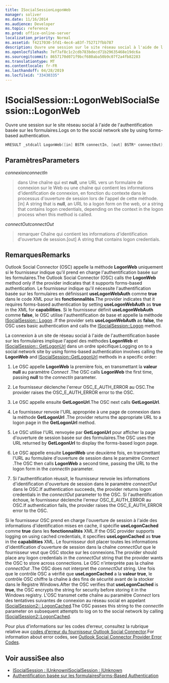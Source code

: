 ```yaml
---
title: ISocialSessionLogonWeb
manager: soliver
ms.date: 11/16/2014
ms.audience: Developer
ms.topic: reference
ms.prod: office-online-server
localization_priority: Normal
ms.assetid: f4217030-5fd1-4ec4-a83f-752717fbb787
description: Ouvre une session sur le site réseau social à l'aide de l'authentification basée sur les formulaires.
ms.openlocfilehash: 7ef7af8c1c2cdb783bdecd71b29635468e19dc6a
ms.sourcegitcommit: 8657170d071f9bcf680aba50b9c07f2a4fb82283
ms.translationtype: MT
ms.contentlocale: fr-FR
ms.lasthandoff: 04/28/2019
ms.locfileid: "33430335"
---
```

# <a name="isocialsessionlogonweb"></a><span data-ttu-id="347ca-103">ISocialSession::LogonWeb</span><span class="sxs-lookup"><span data-stu-id="347ca-103">ISocialSession::LogonWeb</span></span>

<span data-ttu-id="347ca-104">Ouvre une session sur le site réseau social à l'aide de l'authentification basée sur les formulaires.</span><span class="sxs-lookup"><span data-stu-id="347ca-104">Logs on to the social network site by using forms-based authentication.</span></span>
  
```cpp
HRESULT _stdcall LogonWeb([in] BSTR connectIn, [out] BSTR* connectOut);
```

## <a name="parameters"></a><span data-ttu-id="347ca-105">Paramètres</span><span class="sxs-lookup"><span data-stu-id="347ca-105">Parameters</span></span>

<span data-ttu-id="347ca-106">_connexion_</span><span class="sxs-lookup"><span data-stu-id="347ca-106">_connectIn_</span></span>
  
> <span data-ttu-id="347ca-107">dans Une chaîne qui est **null**, une URL vers un formulaire de connexion sur le Web ou une chaîne qui contient les informations d'identification de connexion, en fonction du contexte dans le processus d'ouverture de session lors de l'appel de cette méthode.</span><span class="sxs-lookup"><span data-stu-id="347ca-107">[in] A string that is **null**, an URL to a logon form on the web, or a string that contains logon credentials, depending on the context in the logon process when this method is called.</span></span>
    
<span data-ttu-id="347ca-108">_connectOut_</span><span class="sxs-lookup"><span data-stu-id="347ca-108">_connectOut_</span></span>
  
> <span data-ttu-id="347ca-109">remarquer Chaîne qui contient les informations d'identification d'ouverture de session.</span><span class="sxs-lookup"><span data-stu-id="347ca-109">[out] A string that contains logon credentials.</span></span>
    
## <a name="remarks"></a><span data-ttu-id="347ca-110">Remarques</span><span class="sxs-lookup"><span data-stu-id="347ca-110">Remarks</span></span>

<span data-ttu-id="347ca-111">Outlook Social Connector (OSC) appelle la méthode **LogonWeb** uniquement si le fournisseur indique qu'il prend en charge l'authentification basée sur les formulaires.</span><span class="sxs-lookup"><span data-stu-id="347ca-111">The Outlook Social Connector (OSC) calls the **LogonWeb** method only if the provider indicates that it supports forms-based authentication.</span></span> <span data-ttu-id="347ca-112">Le fournisseur indique qu'il nécessite l'authentification basée sur les formulaires en définissant **useLogonWebAuth** comme **true** dans le code XML pour les **fonctionnalités**.</span><span class="sxs-lookup"><span data-stu-id="347ca-112">The provider indicates that it requires forms-based authentication by setting **useLogonWebAuth** as **true** in the XML for **capabilities**.</span></span> <span data-ttu-id="347ca-113">Si le fournisseur définit **useLogonWebAuth** comme **false**, le OSC utilise l'authentification de base et appelle la méthode [ISocialSession:: Logon](isocialsession-logon.md) .</span><span class="sxs-lookup"><span data-stu-id="347ca-113">If the provider sets **useLogonWebAuth** as **false**, the OSC uses basic authentication and calls the [ISocialSession::Logon](isocialsession-logon.md) method.</span></span> 
  
<span data-ttu-id="347ca-114">La connexion à un site de réseau social à l'aide de l'authentification basée sur les formulaires implique l'appel des méthodes **LogonWeb** et [ISocialSession:: GetLogonUrl](isocialsession-getlogonurl.md) dans un ordre spécifique:</span><span class="sxs-lookup"><span data-stu-id="347ca-114">Logging on to a social network site by using forms-based authentication involves calling the **LogonWeb** and [ISocialSession::GetLogonUrl](isocialsession-getlogonurl.md) methods in a specific order:</span></span> 
  
1. <span data-ttu-id="347ca-115">Le OSC appelle **LogonWeb** la première fois, en transmettant la **valeur null** au paramètre _Connect_ .</span><span class="sxs-lookup"><span data-stu-id="347ca-115">The OSC calls **LogonWeb** the first time, passing **null** to the  _connectIn_ parameter.</span></span> 
    
2. <span data-ttu-id="347ca-116">Le fournisseur déclenche l'erreur OSC_E_AUTH_ERROR au OSC.</span><span class="sxs-lookup"><span data-stu-id="347ca-116">The provider raises the OSC_E_AUTH_ERROR error to the OSC.</span></span>
    
3. <span data-ttu-id="347ca-117">Le OSC appelle ensuite **GetLogonUrl**.</span><span class="sxs-lookup"><span data-stu-id="347ca-117">The OSC next calls **GetLogonUrl**.</span></span>
    
4. <span data-ttu-id="347ca-118">Le fournisseur renvoie l'URL appropriée à une page de connexion dans la méthode **GetLogonUrl** .</span><span class="sxs-lookup"><span data-stu-id="347ca-118">The provider returns the appropriate URL to a logon page in the **GetLogonUrl** method.</span></span> 
    
5. <span data-ttu-id="347ca-119">Le OSC utilise l'URL renvoyée par **GetLogonUrl** pour afficher la page d'ouverture de session basée sur des formulaires.</span><span class="sxs-lookup"><span data-stu-id="347ca-119">The OSC uses the URL returned by **GetLogonUrl** to display the forms-based logon page.</span></span> 
    
6. <span data-ttu-id="347ca-120">Le OSC appelle ensuite **LogonWeb** une deuxième fois, en transmettant l'URL au formulaire d'ouverture de session dans le paramètre _Connect_ .</span><span class="sxs-lookup"><span data-stu-id="347ca-120">The OSC then calls **LogonWeb** a second time, passing the URL to the logon form in the  _connectIn_ parameter.</span></span> 
    
7. <span data-ttu-id="347ca-121">Si l'authentification réussit, le fournisseur renvoie les informations d'identification d'ouverture de session dans le paramètre _connectOut_ dans le OSC.</span><span class="sxs-lookup"><span data-stu-id="347ca-121">If authentication succeeds, the provider returns logon credentials in the  _connectOut_ parameter to the OSC.</span></span> <span data-ttu-id="347ca-122">Si l'authentification échoue, le fournisseur déclenche l'erreur OSC_E_AUTH_ERROR au OSC.</span><span class="sxs-lookup"><span data-stu-id="347ca-122">If authentication fails, the provider raises the OSC_E_AUTH_ERROR error to the OSC.</span></span> 
    
<span data-ttu-id="347ca-123">Si le fournisseur OSC prend en charge l'ouverture de session à l'aide des informations d'identification mises en cache, il spécifie **useLogonCached** comme **true** dans les **fonctionnalités** XML.</span><span class="sxs-lookup"><span data-stu-id="347ca-123">If the OSC provider supports logging on using cached credentials, it specifies **useLogonCached** as **true** in the **capabilities** XML.</span></span> <span data-ttu-id="347ca-124">Le fournisseur doit placer toutes les informations d'identification d'ouverture de session dans la chaîne _connectOut_ que le fournisseur veut que OSC stocke sur les connexions.</span><span class="sxs-lookup"><span data-stu-id="347ca-124">The provider should place any logon credentials in the  _connectOut_ string that the provider wants the OSC to store across connections.</span></span> <span data-ttu-id="347ca-125">Le OSC n'interprète pas la chaîne _connectOut_ .</span><span class="sxs-lookup"><span data-stu-id="347ca-125">The OSC does not interpret the  _connectOut_ string.</span></span> <span data-ttu-id="347ca-126">Une fois que le contrôle OSC a vérifié que **useLogonCached** a la **valeur true**, le contrôle OSC chiffre la chaîne à des fins de sécurité avant de la stocker dans le Registre Windows.</span><span class="sxs-lookup"><span data-stu-id="347ca-126">After the OSC verifies that **useLogonCached** is **true**, the OSC encrypts the string for security before storing it in the Windows registry.</span></span> <span data-ttu-id="347ca-127">L'OSC transmet cette chaîne au paramètre _Connect_ lors des tentatives suivantes de connexion au réseau social en appelant [ISocialSession2:: LogonCached](isocialsession2-logoncached.md).</span><span class="sxs-lookup"><span data-stu-id="347ca-127">The OSC passes this string to the  _connectIn_ parameter on subsequent attempts to log on to the social network by calling [ISocialSession2::LogonCached](isocialsession2-logoncached.md).</span></span> 
  
<span data-ttu-id="347ca-128">Pour plus d’informations sur les codes d’erreur, consultez la rubrique relative aux [codes d’erreur du fournisseur Outlook Social Connector](outlook-social-connector-provider-error-codes.md).</span><span class="sxs-lookup"><span data-stu-id="347ca-128">For information about error codes, see [Outlook Social Connector Provider Error Codes](outlook-social-connector-provider-error-codes.md).</span></span>
  
## <a name="see-also"></a><span data-ttu-id="347ca-129">Voir aussi</span><span class="sxs-lookup"><span data-stu-id="347ca-129">See also</span></span>

- [<span data-ttu-id="347ca-130">ISocialSession : IUnknown</span><span class="sxs-lookup"><span data-stu-id="347ca-130">ISocialSession : IUnknown</span></span>](isocialsessioniunknown.md)
- [<span data-ttu-id="347ca-131">Authentification basée sur les formulaires</span><span class="sxs-lookup"><span data-stu-id="347ca-131">Forms-Based Authentication</span></span>](forms-based-authentication.md)

